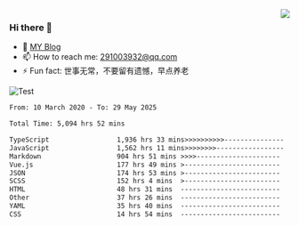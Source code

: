 <img align='right' src='https://github-readme-stats.vercel.app/api?username=niaogege&show_icons=true&theme=radical'/>

### Hi there 👋

- 🌱 [MY Blog](https://bythewayer.com/)
- 📫 How to reach me: 291003932@qq.com
- ⚡ Fun fact:  世事无常，不要留有遗憾，早点养老

![Test](https://github-readme-stats.vercel.app/api/top-langs/?username=niaogege&layout=compact)

<!--START_SECTION:waka-->

```txt
From: 10 March 2020 - To: 29 May 2025

Total Time: 5,094 hrs 52 mins

TypeScript                 1,936 hrs 33 mins>>>>>>>>>>---------------   38.01 %
JavaScript                 1,562 hrs 11 mins>>>>>>>>-----------------   30.66 %
Markdown                   904 hrs 51 mins >>>>---------------------   17.76 %
Vue.js                     177 hrs 49 mins >------------------------   03.49 %
JSON                       174 hrs 53 mins >------------------------   03.43 %
SCSS                       152 hrs 4 mins  >------------------------   02.98 %
HTML                       48 hrs 31 mins  -------------------------   00.95 %
Other                      37 hrs 26 mins  -------------------------   00.73 %
YAML                       35 hrs 40 mins  -------------------------   00.70 %
CSS                        14 hrs 54 mins  -------------------------   00.29 %
```

<!--END_SECTION:waka-->
